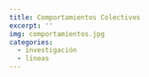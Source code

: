 ```yaml
---
title: Comportamientos Colectivos
excerpt: ''
img: comportamientos.jpg
categories:
  - investigación
  - lineas
---
```

